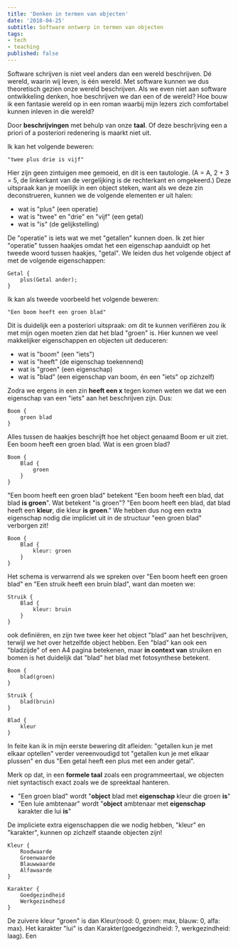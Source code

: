 ```yaml
---
title: 'Denken in termen van objecten'
date: '2018-04-25'
subtitle: Software ontwerp in termen van objecten
tags:
- tech
- teaching
published: false
---
```


Software schrijven is niet veel anders dan een wereld beschrijven. Dé wereld, waarin wij leven, is één wereld. Met software kunnen we dus theoretisch gezien onze wereld beschrijven. Als we even niet aan software ontwikkeling denken, hoe beschrijven we dan een of de wereld? Hoe bouw ik een fantasie wereld op in een roman waarbij mijn lezers zich comfortabel kunnen inleven in die wereld? 

Door **beschrijvingen** met behulp van onze **taal**. Of deze beschrijving een a priori of a posteriori redenering is maarkt niet uit. 

Ik kan het volgende beweren:

	"twee plus drie is vijf" 

Hier zijn geen zintuigen mee gemoeid, en dit is een tautologie. (A = A, 2 + 3 = 5, de linkerkant van de vergelijking is de rechterkant en omgekeerd.) 
Deze uitspraak kan je moeilijk in een object steken, want als we deze zin deconstrueren, kunnen we de volgende elementen er uit halen:

- wat is "plus" (een operatie)
- wat is "twee" en "drie" en "vijf" (een getal)
- wat is "is" (de gelijkstelling)

De "operatie" is iets wat we met "getallen" kunnen doen. Ik zet hier "operatie" tussen haakjes omdat het een eigenschap aanduidt op het tweede woord tussen haakjes, "getal". We leiden dus het volgende object af met de volgende eigenschappen:

	Getal {
		plus(Getal ander);
	}

Ik kan als tweede voorbeeld het volgende beweren:

	"Een boom heeft een groen blad"

Dit is duidelijk een a posteriori uitspraak: om dit te kunnen verifiëren zou ik met mijn ogen moeten zien dat het blad "groen" is. 
Hier kunnen we veel makkelijker eigenschappen en objecten uit deduceren:

- wat is "boom" (een "iets")
- wat is "heeft" (de eigenschap toekennend)
- wat is "groen" (een eigenschap)
- wat is "blad" (een eigenschap van boom, én een "iets" op zichzelf)

Zodra we ergens in een zin **heeft een x** tegen komen weten we dat we een eigenschap van een "iets" aan het beschrijven zijn. Dus:

	Boom {
		groen blad
	}

Alles tussen de haakjes beschrijft hoe het object genaamd Boom er uit ziet. Een boom heeft een groen blad. Wat is een groen blad?

	Boom {
		Blad {
			groen
		}
	}

"Een boom heeft een groen blad" betekent "Een boom heeft een blad, dat blad **is groen**". Wat betekent "is groen"? "Een boom heeft een blad, dat blad heeft een **kleur**, die kleur **is groen**." We hebben dus nog een extra eigenschap nodig die impliciet uit in de structuur "een groen blad" verborgen zit! 

	Boom {
		Blad {
			kleur: groen
		}
	}

Het schema is verwarrend als we spreken over "Een boom heeft een groen blad" en "Een struik heeft een bruin blad", want dan moeten we:

	Struik {
		Blad {
			kleur: bruin
		}
	}

ook definiëren, en zijn twe twee keer het object "blad" aan het beschrijven, terwijl we het over hetzelfde object hebben. Een "blad" kan ook een "bladzijde" of een A4 pagina betekenen, maar **in context van** struiken en bomen is het duidelijk dat "blad" het blad met fotosynthese betekent. 

	Boom {
		blad(groen)
	}

	Struik {
		blad(bruin)
	}

	Blad {
		kleur
	}

In feite kan ik in mijn eerste bewering dit afleiden: "getallen kun je met elkaar optellen" verder vereenvoudigd tot "getallen kun je met elkaar plussen" en dus "Een getal heeft een plus met een ander getal". 

Merk op dat, in een **formele taal** zoals een programmeertaal, we objecten niet syntactisch exact zoals we de spreektaal hanteren. 

- "Een groen blad" wordt "**object** blad met **eigenschap** kleur die groen **is**"
- "Een luie ambtenaar" wordt "**object** ambtenaar met **eigenschap** karakter die lui **is**"

De impliciete extra eigenschappen die we nodig hebben, "kleur" en "karakter", kunnen op zichzelf staande objecten zijn!

	Kleur {
		Roodwaarde
		Groenwaarde
		Blauwwaarde
		Alfawaarde
	}

	Karakter {
		Goedgezindheid
		Werkgezindheid
	}

De zuivere kleur "groen" is dan Kleur(rood: 0, groen: max, blauw: 0, alfa: max). Het karakter "lui" is dan Karakter(goedgezindheid: ?, werkgezindheid: laag). Een 